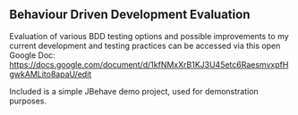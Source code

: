 ## Behaviour Driven Development Evaluation

Evaluation of various BDD testing options and possible improvements to my current development and testing practices can be accessed via this open Google Doc: https://docs.google.com/document/d/1kfNMxXrB1KJ3U45etc6RaesmvxpfHgwkAMLito8apaU/edit

Included is a simple JBehave demo project, used for demonstration purposes.